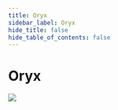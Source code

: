 ```yaml
---
title: Oryx
sidebar_label: Oryx
hide_title: false
hide_table_of_contents: false
---
```


# Oryx

![](https://ossrs.net/gif/v1/sls.gif?site=ossrs.io&path=/lts/tutorial/en/v4/srs-stack)


